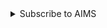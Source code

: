 <details class="notice--info" >
  <summary>Subscribe to AIMS</summary>
<p>Here are the steps to join the AIMS mailing list.

<ul>
<li>Send a message to sympa@lists.bath.ac.uk from the address you want to subscribe to the list.</li>
<li>In the subject line of your message, type in:<\li>
    subscribe aims_seminars YourFirstName YourLastName
<li>Leave the message body blank<\li>

If you encounter an issue or would like help, please mail the main organiser at p.trinh[at]bath.ac.uk and I can assist!

If you would like to remove yourself from the mailing list, see [here](http://ptrinh.com/aims_unsubscribe).
</ul>
</p>
    
</details>